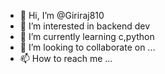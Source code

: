 - 👋 Hi, I’m @Giriraj810
- 👀 I’m interested in backend dev
- 🌱 I’m currently learning c,python
- 💞️ I’m looking to collaborate on ...
- 📫 How to reach me ...

<!---
Giriraj810/Giriraj810 is a ✨ special ✨ repository because its `README.md` (this file) appears on your GitHub profile.
You can click the Preview link to take a look at your changes.
--->
